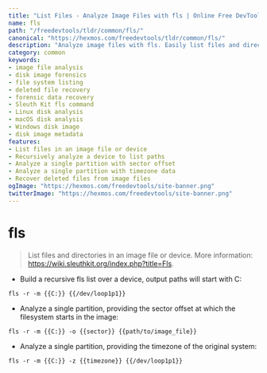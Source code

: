 ```yaml
---
title: "List Files - Analyze Image Files with fls | Online Free DevTools by Hexmos"
name: fls
path: "/freedevtools/tldr/common/fls/"
canonical: "https://hexmos.com/freedevtools/tldr/common/fls/"
description: "Analyze image files with fls. Easily list files and directories within image files and devices, recover deleted files. Free online tool, no registration required."
category: common
keywords:
- image file analysis
- disk image forensics
- file system listing
- deleted file recovery
- forensic data recovery
- Sleuth Kit fls command
- Linux disk analysis
- macOS disk analysis
- Windows disk image
- disk image metadata
features:
- List files in an image file or device
- Recursively analyze a device to list paths
- Analyze a single partition with sector offset
- Analyze a single partition with timezone data
- Recover deleted files from image files
ogImage: "https://hexmos.com/freedevtools/site-banner.png"
twitterImage: "https://hexmos.com/freedevtools/site-banner.png"
---
```


# fls

> List files and directories in an image file or device.
> More information: <https://wiki.sleuthkit.org/index.php?title=Fls>.

- Build a recursive fls list over a device, output paths will start with C:

`fls -r -m {{C:}} {{/dev/loop1p1}}`

- Analyze a single partition, providing the sector offset at which the filesystem starts in the image:

`fls -r -m {{C:}} -o {{sector}} {{path/to/image_file}}`

- Analyze a single partition, providing the timezone of the original system:

`fls -r -m {{C:}} -z {{timezone}} {{/dev/loop1p1}}`
